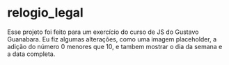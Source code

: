 # relogio_legal
Esse projeto foi feito para um exercício do curso de JS do Gustavo Guanabara.
Eu fiz algumas alterações, como uma imagem placeholder, a adição do número 0 menores que 10,
e tambem mostrar o dia da semana e a data completa.
